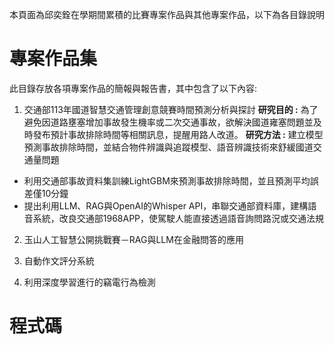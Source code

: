 本頁面為邱奕銓在學期間累積的比賽專案作品與其他專案作品，以下為各目錄說明


# 專案作品集
此目錄存放各項專案作品的簡報與報告書，其中包含了以下內容:

1. 交通部113年國道智慧交通管理創意競賽時間預測分析與探討
   **研究目的 :** 為了避免因道路壅塞增加事故發生機率或二次交通事故，欲解決國道雍塞問題並及時發布預計事故排除時間等相關訊息，提醒用路人改道。
  **研究方法 :** 建立模型預測事故排除時間，並結合物件辨識與追蹤模型、語音辨識技術來舒緩國道交通量問題

- 利用交通部事故資料集訓練LightGBM來預測事故排除時間，並且預測平均誤差僅10分鐘
- 提出利用LLM、RAG與OpenAI的Whisper API，串聯交通部資料庫，建構語音系統，改良交通部1968APP，使駕駛人能直接透過語音詢問路況或交通法規

2. 玉山人工智慧公開挑戰賽－RAG與LLM在金融問答的應用


3. 自動作文評分系統

4. 利用深度學習進行的竊電行為檢測

# 程式碼

